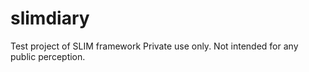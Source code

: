 slimdiary
=========

Test project of SLIM framework
Private use only. Not intended for any public perception.
